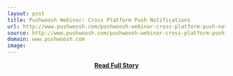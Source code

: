```yaml
---
layout: post
title: Pushwoosh Webinar: Cross Platform Push Notifications
url: http://www.pushwoosh.com/pushwoosh-webinar-cross-platform-push-notifications/
source: http://www.pushwoosh.com/pushwoosh-webinar-cross-platform-push-notifications/
domain: www.pushwoosh.com
image: 
---
```


<p></p>
<center><p><a href="http://www.pushwoosh.com/pushwoosh-webinar-cross-platform-push-notifications/" style='padding:25px; font-sze:18px; font-weight: bold;'>Read Full Story</a></p></center>
